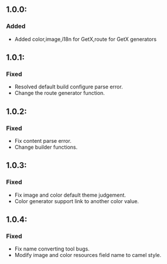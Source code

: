 ##   1.0.0:
### Added
- Added color,image,i18n for GetX,route for GetX generators

##   1.0.1:
### Fixed
- Resolved default build configure parse error.
- Change the route generator function.

##   1.0.2:
### Fixed
- Fix content parse error.
- Change builder functions.

##   1.0.3:
### Fixed
- Fix image and color default theme judgement.
- Color generator support link to another color value.

##   1.0.4:
### Fixed
- Fix name converting tool bugs.
- Modify image and color resources field name to camel style.